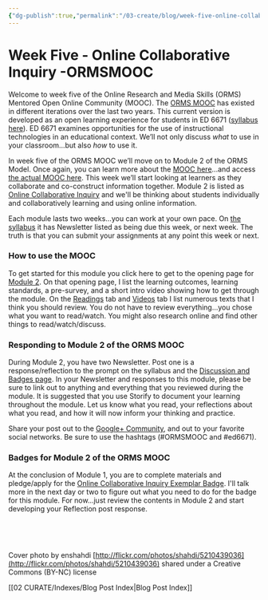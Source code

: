 ```yaml
---
{"dg-publish":true,"permalink":"/03-create/blog/week-five-online-collaborative-inquiry-ormsmooc/","title":"Week Five - Online Collaborative Inquiry #ORMSMOOC","tags":["orms"]}
---
```


# Week Five - Online Collaborative Inquiry  -ORMSMOOC

Welcome to week five of the Online Research and Media Skills (ORMS) Mentored Open Online Community (MOOC). The [ORMS MOOC](http://wiobyrne.com/join-the-orms-mooc/) has existed in different iterations over the last two years. This current version is developed as an open learning experience for students in ED 6671 ([syllabus here](https://docs.google.com/document/d/18rvWMAKhnbKiSgOalGLXsE1TrBpO62mhvQXV1OeU9SY/edit?usp=sharing)). ED 6671 examines opportunities for the use of instructional technologies in an educational context. We’ll not only discuss _what_ to use in your classroom…but also _how_ to use it.

In week five of the ORMS MOOC we’ll move on to Module 2 of the ORMS Model. Once again, you can learn more about the [MOOC here](http://wiobyrne.com/join-the-orms-mooc/)...and access [the actual MOOC here](https://sites.google.com/site/ormsmodel/). This week we’ll start looking at learners as they collaborate and co-construct information together. Module 2 is listed as [Online Collaborative Inquiry](https://sites.google.com/site/ormsmodel/modules/module-2-online-collaborative-inquiry) and we'll be thinking about students individually and collaboratively learning and using online information.

Each module lasts two weeks…you can work at your own pace. On [the syllabus](https://docs.google.com/document/d/18rvWMAKhnbKiSgOalGLXsE1TrBpO62mhvQXV1OeU9SY/edit) it has Newsletter listed as being due this week, or next week. The truth is that you can submit your assignments at any point this week or next.

### How to use the MOOC

To get started for this module you click here to get to the opening page for [Module 2](https://sites.google.com/site/ormsmodel/modules/module-2-online-collaborative-inquiry). On that opening page, I list the learning outcomes, learning standards, a pre-survey, and a short intro video showing how to get through the module. On the [Readings](https://sites.google.com/site/ormsmodel/modules/module-2-online-collaborative-inquiry/readings---module-2) tab and [Videos](https://sites.google.com/site/ormsmodel/modules/module-2-online-collaborative-inquiry/video-gallery---module-2) tab I list numerous texts that I think you should review. You do not have to review everything…you chose what you want to read/watch. You might also research online and find other things to read/watch/discuss.

### Responding to Module 2 of the ORMS MOOC

During Module 2, you have two Newsletter. Post one is a response/reflection to the prompt on the syllabus and the [Discussion and Badges page](https://sites.google.com/site/ormsmodel/modules/module-2-online-collaborative-inquiry/discussion-and-reflection---module-2). In your Newsletter and responses to this module, please be sure to link out to anything and everything that you reviewed during the module. It is suggested that you use Storify to document your learning throughout the module. Let us know what you read, your reflections about what you read, and how it will now inform your thinking and practice.

Share your post out to the [Google+ Community](https://plus.google.com/communities/109374663190019101967), and out to your favorite social networks. Be sure to use the hashtags (#ORMSMOOC and #ed6671).

### Badges for Module 2 of the ORMS MOOC

At the conclusion of Module 1, you are to complete materials and pledge/apply for the [Online Collaborative Inquiry Exemplar Badge](https://badges.mozilla.org/en-US/badges/badge/Online-Collaborative-Inquiry-Exemplar-Badge). I'll talk more in the next day or two to figure out what you need to do for the badge for this module. For now...just review the contents in Module 2 and start developing your Reflection post response.

 

 

Cover photo by enshahdi [http://flickr.com/photos/shahdi/5210439036](http://flickr.com/photos/shahdi/5210439036) shared under a Creative Commons (BY-NC) license

[[02 CURATE/Indexes/Blog Post Index\|Blog Post Index]]